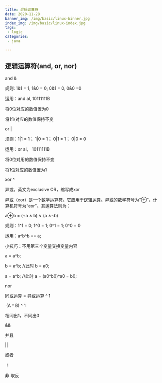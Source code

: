 ```yaml
---
title: 逻辑运算符
date: 2020-11-28
banner_img: /img/basic/linux-binner.jpg
index_img: /img/basic/linux-index.jpg
tags: 
 - logic
categories:
 - java

---
```


## 逻辑运算符(and, or, nor)

and & 

规则: 1&1 = 1; 1&0 = 0; 0&1 = 0; 0&0 =0

运用：and al, 10111111B

将0位对应的数值置为0

将1位对应的数值保持不变

 

or |

规则：1|1 = 1； 1|0 = 1； 0|1 = 1； 0|0 = 0

运用：or al， 10111111B

将0位对用的数值保持不变

将1位对应的数值置为1

 

xor ^

异或，英文为exclusive OR，缩写成xor

异或（eor）是一个数学运算符。它应用于[逻辑运算](https://baike.baidu.com/item/逻辑运算/7224729)。异或的数学符号为“⊕”，计算机符号为“eor”。其运算法则为：

a⊕b = (¬a ∧ b) ∨ (a ∧¬b)

规则：1^1 = 0; 1^0 = 1; 0^1 = 1; 0^0 = 0

运用：a^b^b == a;

小技巧：不用第三个变量交换变量内容

a = a^b; 

b = a^b;  //此时 b = a0; 

a = a^b;  //此时 a = (a0^b0)^a0 = b0;



nor

同或运算 = 异或运算  ^  1

​           (A  ^  B)  ^  1 

相同出1，不同出0

&&  

并且

|| 

或者

！

非 取反